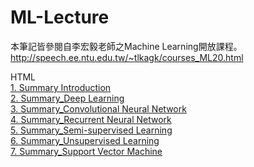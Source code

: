 # ML-Lecture
本筆記皆參閱自李宏毅老師之Machine Learning開放課程。  
http://speech.ee.ntu.edu.tw/~tlkagk/courses_ML20.html  
  
HTML  
[1. Summary Introduction](https://abner0627.github.io/ML-Lecture/Summary/HTML/Summary_Introduction.html)  
[2. Summary_Deep Learning](https://abner0627.github.io/ML-Lecture/Summary/HTML/Summary_Deep%20Learning.html)  
[3. Summary_Convolutional Neural Network](https://abner0627.github.io/ML-Lecture/Summary/HTML/Summary_Convolutional%20Neural%20Network.html)  
[4. Summary_Recurrent Neural Network](https://abner0627.github.io/ML-Lecture/Summary/HTML/Summary_Recurrent%20Neural%20Network.html)  
[5. Summary_Semi-supervised Learning](https://abner0627.github.io/ML-Lecture/Summary/HTML/Summary_Semi-supervised%20Learning.html)  
[6. Summary_Unsupervised Learning](https://abner0627.github.io/ML-Lecture/Summary/HTML/Summary_Unsupervised%20Learning.html)  
[7. Summary_Support Vector Machine](https://abner0627.github.io/ML-Lecture/Summary/HTML/Summary_Support%20Vector%20Machine.html)  
